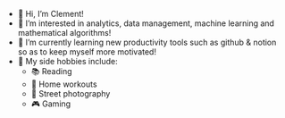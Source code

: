 - 👋 Hi, I’m Clement!
- 👀 I’m interested in analytics, data management, machine learning and mathematical algorithms!
- 🌱 I’m currently learning new productivity tools such as github & notion so as to keep myself more motivated!
- 💞️ My side hobbies include:
    -    📚 Reading
    -    💪 Home workouts
    -    📸 Street photography
    -    🎮 Gaming

<!---
clement7903/clement7903 is a ✨ special ✨ repository because its `README.md` (this file) appears on your GitHub profile.
You can click the Preview link to take a look at your changes.
--->
